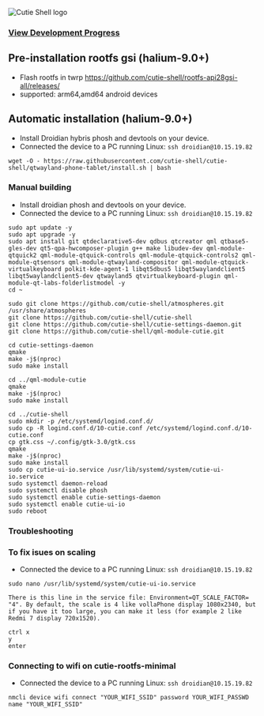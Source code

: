 
![Cutie Shell logo](https://avatars.githubusercontent.com/u/88682014?s=200&v=4)

### [View Development Progress](/progress.md)

## Pre-installation rootfs gsi (halium-9.0+)
* Flash rootfs in twrp https://github.com/cutie-shell/rootfs-api28gsi-all/releases/                             
* supported: arm64,amd64 android devices                                        



## Automatic installation (halium-9.0+)

* Install Droidian hybris phosh and devtools on your device.  
* Connected the device to a PC running Linux: `ssh droidian@10.15.19.82`  

```
wget -O - https://raw.githubusercontent.com/cutie-shell/cutie-shell/qtwayland-phone-tablet/install.sh | bash
```


### Manual building

* Install droidian phosh and devtools on your device.  
* Connected the device to a PC running Linux: `ssh droidian@10.15.19.82`    

```
sudo apt update -y
sudo apt upgrade -y
sudo apt install git qtdeclarative5-dev qdbus qtcreator qml qtbase5-gles-dev qt5-qpa-hwcomposer-plugin g++ make libudev-dev qml-module-qtquick2 qml-module-qtquick-controls qml-module-qtquick-controls2 qml-module-qtsensors qml-module-qtwayland-compositor qml-module-qtquick-virtualkeyboard polkit-kde-agent-1 libqt5dbus5 libqt5waylandclient5 libqt5waylandclient5-dev qtwayland5 qtvirtualkeyboard-plugin qml-module-qt-labs-folderlistmodel -y
cd ~

sudo git clone https://github.com/cutie-shell/atmospheres.git /usr/share/atmospheres
git clone https://github.com/cutie-shell/cutie-shell
git clone https://github.com/cutie-shell/cutie-settings-daemon.git
git clone https://github.com/cutie-shell/qml-module-cutie.git

cd cutie-settings-daemon
qmake
make -j$(nproc)
sudo make install

cd ../qml-module-cutie
qmake
make -j$(nproc)
sudo make install

cd ../cutie-shell
sudo mkdir -p /etc/systemd/logind.conf.d/
sudo cp -R logind.conf.d/10-cutie.conf /etc/systemd/logind.conf.d/10-cutie.conf
cp gtk.css ~/.config/gtk-3.0/gtk.css
qmake
make -j$(nproc)
sudo make install
sudo cp cutie-ui-io.service /usr/lib/systemd/system/cutie-ui-io.service
sudo systemctl daemon-reload
sudo systemctl disable phosh
sudo systemctl enable cutie-settings-daemon
sudo systemctl enable cutie-ui-io
sudo reboot
```

### Troubleshooting

### To fix isues on scaling
* Connected the device to a PC running Linux: `ssh droidian@10.15.19.82` 

```
sudo nano /usr/lib/systemd/system/cutie-ui-io.service

There is this line in the service file: Environment=QT_SCALE_FACTOR= "4". By default, the scale is 4 like vollaPhone display 1080x2340, but if you have it too large, you can make it less (for example 2 like Redmi 7 display 720x1520).

ctrl x
y
enter
```
### Connecting to wifi on cutie-rootfs-minimal
* Connected the device to a PC running Linux: `ssh droidian@10.15.19.82` 
```
nmcli device wifi connect "YOUR_WIFI_SSID" password YOUR_WIFI_PASSWD name "YOUR_WIFI_SSID"
```

